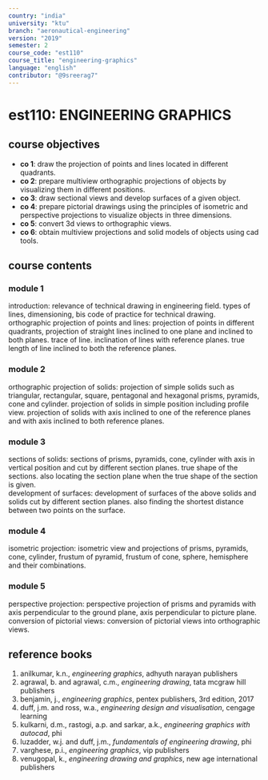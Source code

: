 ```yaml
---
country: "india"
university: "ktu"
branch: "aeronautical-engineering"
version: "2019"
semester: 2
course_code: "est110"
course_title: "engineering-graphics"
language: "english"
contributor: "@9sreerag7"
---
```


# est110: ENGINEERING GRAPHICS

## course objectives

- **co 1**: draw the projection of points and lines located in different quadrants.  
- **co 2**: prepare multiview orthographic projections of objects by visualizing them in different positions.  
- **co 3**: draw sectional views and develop surfaces of a given object.  
- **co 4**: prepare pictorial drawings using the principles of isometric and perspective projections to visualize objects in three dimensions.  
- **co 5**: convert 3d views to orthographic views.  
- **co 6**: obtain multiview projections and solid models of objects using cad tools.  

## course contents

### module 1  
introduction: relevance of technical drawing in engineering field. types of lines, dimensioning, bis code of practice for technical drawing.  
orthographic projection of points and lines: projection of points in different quadrants, projection of straight lines inclined to one plane and inclined to both planes. trace of line. inclination of lines with reference planes. true length of line inclined to both the reference planes.  

### module 2  
orthographic projection of solids: projection of simple solids such as triangular, rectangular, square, pentagonal and hexagonal prisms, pyramids, cone and cylinder. projection of solids in simple position including profile view. projection of solids with axis inclined to one of the reference planes and with axis inclined to both reference planes.  

### module 3  
sections of solids: sections of prisms, pyramids, cone, cylinder with axis in vertical position and cut by different section planes. true shape of the sections. also locating the section plane when the true shape of the section is given.  
development of surfaces: development of surfaces of the above solids and solids cut by different section planes. also finding the shortest distance between two points on the surface.  

### module 4  
isometric projection: isometric view and projections of prisms, pyramids, cone, cylinder, frustum of pyramid, frustum of cone, sphere, hemisphere and their combinations.  

### module 5  
perspective projection: perspective projection of prisms and pyramids with axis perpendicular to the ground plane, axis perpendicular to picture plane.  
conversion of pictorial views: conversion of pictorial views into orthographic views.  

## reference books

1. anilkumar, k.n., *engineering graphics*, adhyuth narayan publishers  
2. agrawal, b. and agrawal, c.m., *engineering drawing*, tata mcgraw hill publishers  
3. benjamin, j., *engineering graphics*, pentex publishers, 3rd edition, 2017  
4. duff, j.m. and ross, w.a., *engineering design and visualisation*, cengage learning  
5. kulkarni, d.m., rastogi, a.p. and sarkar, a.k., *engineering graphics with autocad*, phi  
6. luzadder, w.j. and duff, j.m., *fundamentals of engineering drawing*, phi  
7. varghese, p.i., *engineering graphics*, vip publishers  
8. venugopal, k., *engineering drawing and graphics*, new age international publishers  
